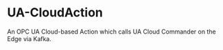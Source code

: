# UA-CloudAction
An OPC UA Cloud-based Action which calls UA Cloud Commander on the Edge via Kafka.
